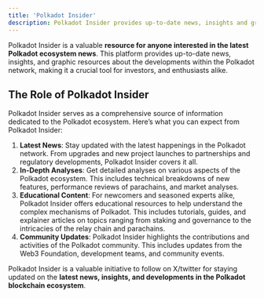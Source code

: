 ```yaml
---
title: 'Polkadot Insider'
description: Polkadot Insider provides up-to-date news, insights and graphics resourcs about the Polkadot Network
---
```


Polkadot Insider is a valuable **resource for anyone interested in the latest Polkadot ecosystem news**. This platform provides up-to-date news, insights, and graphic resources about the developments within the Polkadot network, making it a crucial tool for investors, and enthusiasts alike.


## The Role of Polkadot Insider

Polkadot Insider serves as a comprehensive source of information dedicated to the Polkadot ecosystem. Here’s what you can expect from Polkadot Insider:

1. **Latest News**: Stay updated with the latest happenings in the Polkadot network. From upgrades and new project launches to partnerships and regulatory developments, Polkadot Insider covers it all.
2. **In-Depth Analyses**: Get detailed analyses on various aspects of the Polkadot ecosystem. This includes technical breakdowns of new features, performance reviews of parachains, and market analyses.
3. **Educational Content**: For newcomers and seasoned experts alike, Polkadot Insider offers educational resources to help understand the complex mechanisms of Polkadot. This includes tutorials, guides, and explainer articles on topics ranging from staking and governance to the intricacies of the relay chain and parachains.
4. **Community Updates**: Polkadot Insider highlights the contributions and activities of the Polkadot community. This includes updates from the Web3 Foundation, development teams, and community events.

Polkadot Insider is a valuable initiative to follow on X/twitter for staying updated on the **latest news, insights, and developments in the Polkadot blockchain ecosystem**.
